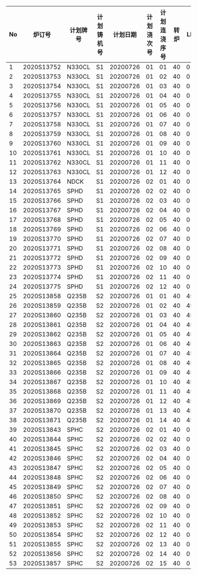 ﻿| No | 炉订号        | 计划牌号   | 计划铸机号 | 计划日期     | 计划浇次号 | 计划连浇序号 | 转炉 | LF | RH | 铸机 | 铸机上开始加工时间 |
|----|------------|--------|-------|----------|-------|--------|----|----|----|----|-----------|
| 1  | 2020S13752 | N330CL | S1    | 20200726 | 01    | 01     | 40 | 0  | 0  | 40 | 170       |
| 2  | 2020S13753 | N330CL | S1    | 20200726 | 01    | 02     | 40 | 0  | 0  | 40 | 210       |
| 3  | 2020S13754 | N330CL | S1    | 20200726 | 01    | 03     | 40 | 0  | 0  | 40 | 250       |
| 4  | 2020S13755 | N330CL | S1    | 20200726 | 01    | 04     | 40 | 0  | 0  | 40 | 290       |
| 5  | 2020S13756 | N330CL | S1    | 20200726 | 01    | 05     | 40 | 0  | 0  | 40 | 330       |
| 6  | 2020S13757 | N330CL | S1    | 20200726 | 01    | 06     | 40 | 0  | 0  | 40 | 370       |
| 7  | 2020S13758 | N330CL | S1    | 20200726 | 01    | 07     | 40 | 0  | 0  | 40 | 410       |
| 8  | 2020S13759 | N330CL | S1    | 20200726 | 01    | 08     | 40 | 0  | 0  | 40 | 450       |
| 9  | 2020S13760 | N330CL | S1    | 20200726 | 01    | 09     | 40 | 0  | 0  | 40 | 490       |
| 10 | 2020S13761 | N330CL | S1    | 20200726 | 01    | 10     | 40 | 0  | 0  | 40 | 530       |
| 11 | 2020S13762 | N330CL | S1    | 20200726 | 01    | 11     | 40 | 0  | 0  | 40 | 570       |
| 12 | 2020S13763 | N330CL | S1    | 20200726 | 01    | 12     | 40 | 0  | 0  | 40 | 610       |
| 13 | 2020S13764 | NDCK   | S1    | 20200726 | 02    | 01     | 40 | 0  | 0  | 40 | 685       |
| 14 | 2020S13765 | SPHD   | S1    | 20200726 | 02    | 02     | 40 | 0  | 35 | 40 | 725       |
| 15 | 2020S13766 | SPHD   | S1    | 20200726 | 02    | 03     | 40 | 0  | 35 | 40 | 765       |
| 16 | 2020S13767 | SPHD   | S1    | 20200726 | 02    | 04     | 40 | 0  | 35 | 40 | 805       |
| 17 | 2020S13768 | SPHD   | S1    | 20200726 | 02    | 05     | 40 | 0  | 35 | 40 | 845       |
| 18 | 2020S13769 | SPHD   | S1    | 20200726 | 02    | 06     | 40 | 0  | 35 | 40 | 885       |
| 19 | 2020S13770 | SPHD   | S1    | 20200726 | 02    | 07     | 40 | 0  | 35 | 40 | 925       |
| 20 | 2020S13771 | SPHD   | S1    | 20200726 | 02    | 08     | 40 | 0  | 35 | 40 | 965       |
| 21 | 2020S13772 | SPHD   | S1    | 20200726 | 02    | 09     | 40 | 0  | 35 | 40 | 1005      |
| 22 | 2020S13773 | SPHD   | S1    | 20200726 | 02    | 10     | 40 | 0  | 35 | 40 | 1045      |
| 23 | 2020S13774 | SPHD   | S1    | 20200726 | 02    | 11     | 40 | 0  | 35 | 40 | 1085      |
| 24 | 2020S13775 | SPHD   | S1    | 20200726 | 02    | 12     | 40 | 0  | 35 | 40 | 1125      |
| 25 | 2020S13858 | Q235B  | S2    | 20200726 | 01    | 01     | 40 | 45 | 45 | 40 | 170       |
| 26 | 2020S13859 | Q235B  | S2    | 20200726 | 01    | 02     | 40 | 45 | 45 | 40 | 210       |
| 27 | 2020S13860 | Q235B  | S2    | 20200726 | 01    | 03     | 40 | 45 | 45 | 40 | 250       |
| 28 | 2020S13861 | Q235B  | S2    | 20200726 | 01    | 04     | 40 | 45 | 45 | 40 | 290       |
| 29 | 2020S13862 | Q235B  | S2    | 20200726 | 01    | 05     | 40 | 45 | 45 | 40 | 330       |
| 30 | 2020S13863 | Q235B  | S2    | 20200726 | 01    | 06     | 40 | 45 | 45 | 40 | 370       |
| 31 | 2020S13864 | Q235B  | S2    | 20200726 | 01    | 07     | 40 | 45 | 45 | 40 | 410       |
| 32 | 2020S13865 | Q235B  | S2    | 20200726 | 01    | 08     | 40 | 45 | 45 | 40 | 450       |
| 33 | 2020S13866 | Q235B  | S2    | 20200726 | 01    | 09     | 40 | 45 | 45 | 40 | 490       |
| 34 | 2020S13867 | Q235B  | S2    | 20200726 | 01    | 10     | 40 | 45 | 45 | 40 | 530       |
| 35 | 2020S13868 | Q235B  | S2    | 20200726 | 01    | 11     | 40 | 45 | 45 | 40 | 570       |
| 36 | 2020S13869 | Q235B  | S2    | 20200726 | 01    | 12     | 40 | 45 | 45 | 40 | 610       |
| 37 | 2020S13870 | Q235B  | S2    | 20200726 | 01    | 13     | 40 | 45 | 45 | 40 | 650       |
| 38 | 2020S13871 | Q235B  | S2    | 20200726 | 01    | 14     | 40 | 45 | 45 | 40 | 690       |
| 39 | 2020S13843 | SPHC   | S2    | 20200726 | 02    | 01     | 40 | 0  | 0  | 40 | 765       |
| 40 | 2020S13844 | SPHC   | S2    | 20200726 | 02    | 02     | 40 | 0  | 0  | 40 | 805       |
| 41 | 2020S13845 | SPHC   | S2    | 20200726 | 02    | 03     | 40 | 0  | 0  | 40 | 845       |
| 42 | 2020S13846 | SPHC   | S2    | 20200726 | 02    | 04     | 40 | 0  | 0  | 40 | 885       |
| 43 | 2020S13847 | SPHC   | S2    | 20200726 | 02    | 05     | 40 | 0  | 0  | 40 | 925       |
| 44 | 2020S13848 | SPHC   | S2    | 20200726 | 02    | 06     | 40 | 0  | 0  | 40 | 965       |
| 45 | 2020S13849 | SPHC   | S2    | 20200726 | 02    | 07     | 40 | 0  | 0  | 40 | 1005      |
| 46 | 2020S13850 | SPHC   | S2    | 20200726 | 02    | 08     | 40 | 0  | 0  | 40 | 1045      |
| 47 | 2020S13851 | SPHC   | S2    | 20200726 | 02    | 09     | 40 | 0  | 0  | 40 | 1085      |
| 48 | 2020S13852 | SPHC   | S2    | 20200726 | 02    | 10     | 40 | 0  | 0  | 40 | 1125      |
| 49 | 2020S13853 | SPHC   | S2    | 20200726 | 02    | 11     | 40 | 0  | 0  | 40 | 1165      |
| 50 | 2020S13854 | SPHC   | S2    | 20200726 | 02    | 12     | 40 | 0  | 0  | 40 | 1205      |
| 51 | 2020S13855 | SPHC   | S2    | 20200726 | 02    | 13     | 40 | 0  | 0  | 40 | 1245      |
| 52 | 2020S13856 | SPHC   | S2    | 20200726 | 02    | 14     | 40 | 0  | 0  | 40 | 1285      |
| 53 | 2020S13857 | SPHC   | S2    | 20200726 | 02    | 15     | 40 | 0  | 0  | 40 | 1325      |
